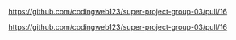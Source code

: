 https://github.com/codingweb123/super-project-group-03/pull/16

https://github.com/codingweb123/super-project-group-03/pull/16
